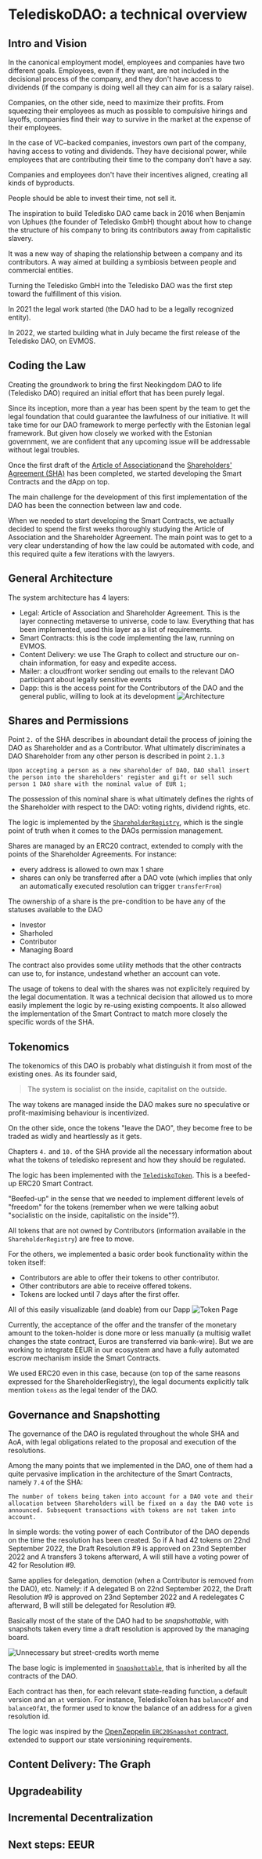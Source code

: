 # TelediskoDAO: a technical overview
## Intro and Vision
In the canonical employment model, employees and companies have two different goals. Employees, even if they want, are not included in the decisional process of the company, and they don't have access to dividends (if the company is doing well all they can aim for is a salary raise).

Companies, on the other side, need to maximize their profits. From squeezing their employees as much as possible to compulsive hirings and layoffs, companies find their way to survive in the market at the expense of their employees.

In the case of VC–backed companies, investors own part of the company, having access to voting and dividends. They have decisional power, while employees that are contributing their time to the company don't have a say.

Companies and employees don't have their incentives aligned, creating all kinds of byproducts.

People should be able to invest their time, not sell it.

The inspiration to build Teledisko DAO came back in 2016 when Benjamin von Uphues (the founder of Teledisko GmbH) thought about how to change the structure of his company to bring its contributors away from capitalistic slavery.

It was a new way of shaping the relationship between a company and its contributors. A way aimed at building a symbiosis between people and commercial entities.

Turning the Teledisko GmbH into the Teledisko DAO was the first step toward the fulfillment of this vision.

In 2021 the legal work started (the DAO had to be a legally recognized entity).

In 2022, we started building what in July became the first release of the Teledisko DAO, on EVMOS.

## Coding the Law
Creating the groundwork to bring the first Neokingdom DAO to life (Teledisko DAO) required an initial effort that has been purely legal.

Since its inception, more than a year has been spent by the team to get the legal foundation that could guarantee the lawfulness of our initiative. It will take time for our DAO framework to merge perfectly with the Estonian legal framework. But given how closely we worked with the Estonian government, we are confident that any upcoming issue will be addressable without legal troubles.

Once the first draft of the [Article of Association](https://github.com/TelediskoDAO/legal/blob/main/AoA.md)and the [Shareholders' Agreement (SHA)](https://github.com/TelediskoDAO/legal/blob/main/SHA.md) has been completed, we started developing the Smart Contracts and the dApp on top.

The main challenge for the development of this first implementation of the DAO has been the connection between law and code.

When we needed to start developing the Smart Contracts, we actually decided to spend the first weeks thoroughly studying the Article of Association and the Shareholder Agreement. The main point was to get to a very clear understanding of how the law could be automated with code, and this required quite a few iterations with the lawyers.

## General Architecture
The system architecture has 4 layers:

* Legal: Article of Association and Shareholder Agreement. This is the layer connecting metaverse to universe, code to law. Everything that has been implemented, used this layer as a list of requirements.
* Smart Contracts: this is the code implementing the law, running on EVMOS.
* Content Delivery: we use The Graph to collect and structure our on-chain information, for easy and expedite access.
* Mailer: a cloudfront worker sending out emails to the relevant DAO participant about legally sensitive events
* Dapp: this is the access point for the Contributors of the DAO and the general public, willing to look at its development
![Architecture](https://raw.githubusercontent.com/TelediskoDAO/docs/main/architecture.png)

## Shares and Permissions
Point `2.` of the SHA describes in aboundant detail the process of joining the DAO as Shareholder and as a Contributor. What ultimately discriminates a DAO Shareholder from any other person is described in point `2.1.3`

```
Upon accepting a person as a new shareholder of DAO, DAO shall insert the person into the shareholders' register and gift or sell such person 1 DAO share with the nominal value of EUR 1;
```

The possession of this nominal share is what ultimately defines the rights of the Shareholder with respect to the DAO: voting rights, dividend rights, etc.

The logic is implemented by the [`ShareholderRegistry`](https://github.com/TelediskoDAO/contracts/tree/main/contracts/ShareholderRegistry), which is the single point of truth when it comes to the DAOs permission management.

Shares are managed by an ERC20 contract, extended to comply with the points of the Shareholder Agreements. For instance:

* every address is allowed to own max 1 share
* shares can only be transferred after a DAO vote (which implies that only an automatically executed resolution can trigger `transferFrom`)

The ownership of a share is the pre-condition to be have any of the statuses available to the DAO

* Investor
* Sharholed
* Contributor
* Managing Board

The contract also provides some utility methods that the other contracts can use to, for instance, undestand whether an account can vote.

The usage of tokens to deal with the shares was not explicitely required by the legal documentation. It was a technical decision that allowed us to more easily implement the logic by re-using existing compoents. It also allowed the implementation of the Smart Contract to match more closely the specific words of the SHA.

## Tokenomics
The tokenomics of this DAO is probably what distinguish it from most of the existing ones. As its founder said, 

> The system is socialist on the inside, capitalist on the outside.

The way tokens are managed inside the DAO makes sure no speculative or profit-maximising behaviour is incentivized. 

On the other side, once the tokens "leave the DAO", they become free to be traded as widly and heartlessly as it gets.

Chapters `4.` and `10.` of the SHA provide all the necessary information about what the tokens of teledisko represent and how they should be regulated.

The logic has been implemented with the [`TelediskoToken`](https://github.com/TelediskoDAO/contracts/tree/main/contracts/TelediskoToken). This is a beefed-up ERC20 Smart Contract.

"Beefed-up" in the sense that we needed to implement different levels of "freedom" for the tokens (remember when we were talking aobut "socialistic on the inside, capitalistic on the inside"?).

All tokens that are not owned by Contributors (information available in the `ShareholderRegistry`) are free to move.

For the others, we implemented a basic order book functionality within the token itself:

* Contributors are able to offer their tokens to other contributor.
* Other contributors are able to receive offered tokens.
* Tokens are locked until 7 days after the first offer.

All of this easily visualizable (and doable) from our Dapp
![Token Page](https://raw.githubusercontent.com/TelediskoDAO/docs/tech-article/tokens_page.png)

Currently, the acceptance of the offer and the transfer of the monetary amount to the token-holder is done more or less manually (a multisig wallet changes the state contract, Euros are transferred via bank-wire). But we are working to integrate EEUR in our ecosystem and have a fully automated escrow mechanism inside the Smart Contracts.

We used ERC20 even in this case, because (on top of the same reasons expressed for the ShareholderRegistry), the legal documents explicitly talk mention `tokens` as the legal tender of the DAO.

## Governance and Snapshotting

The governance of the DAO is regulated throughout the whole SHA and AoA, with legal obligations related to the proposal and execution of the resolutions.

Among the many points that we implemented in the DAO, one of them had a quite pervasive implication in the architecture of the Smart Contracts, namely `7.4` of the SHA:

`The number of tokens being taken into account for a DAO vote and their allocation between Shareholders will be fixed on a day the DAO vote is announced. Subsequent transactions with tokens are not taken into account.`

In simple words: the voting power of each Contributor of the DAO depends on the time the resolution has been created. So if A had 42 tokens on 22nd September 2022, the Draft Resolution #9 is approved on 23nd September 2022 and A transfers 3 tokens afterward, A will still have a voting power of 42 for Resolution #9.

Same applies for delegation, demotion (when a Contributor is removed from the DAO), etc. Namely: if A delegated B on 22nd September 2022, the Draft Resolution #9 is approved on 23nd September 2022 and A redelegates C afterward, B will still be delegated for Resolution #9.

Basically most of the state of the DAO had to be *snapshottable*, with snapshots taken every time a draft resolution is approved by the managing board.

![Unnecessary but street-credits worth meme](https://raw.githubusercontent.com/TelediskoDAO/docs/tech-article/meme.png)

The base logic is implemented in [`Snapshottable`](https://github.com/TelediskoDAO/contracts/blob/main/contracts/extensions/Snapshottable.sol), that is inherited by all the contracts of the DAO.

Each contract has then, for each relevant state-reading function, a default version and an `at` version. For instance, TelediskoToken has  `balanceOf` and `balanceOfAt`, the former used to know the balance of an address for a given resolution id.

The logic was inspired by the [OpenZeppelin `ERC20Snapshot` contract](https://github.com/OpenZeppelin/openzeppelin-contracts/blob/master/contracts/token/ERC20/extensions/ERC20Snapshot.sol), extended to support our state versionining requirements.

## Content Delivery: The Graph



## Upgradeability
## Incremental Decentralization
## Next steps: EEUR
